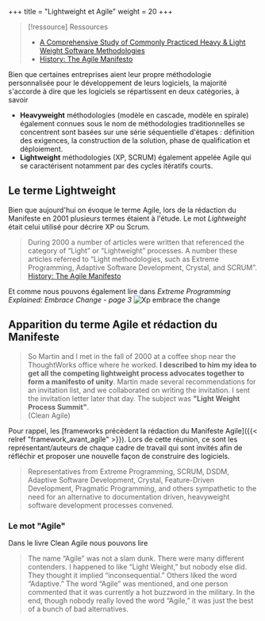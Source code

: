 +++
title = "Lightweight et Agile"
weight = 20
+++

> [!ressource] Ressources
> - [A Comprehensive Study of Commonly Practiced Heavy & Light Weight Software Methodologies](https://www.researchgate.net/publication/220487062_A_Comprehensive_Study_of_Commonly_Practiced_Heavy_Light_Weight_Software_Methodologies)
> - [History: The Agile Manifesto](https://agilemanifesto.org/history.html)

Bien que certaines entreprises aient leur propre méthodologie personnalisée pour le développement de leurs logiciels, la majorité s'accorde à dire que les logiciels se répartissent en deux catégories, à savoir
- **Heavyweight** méthodologies (modèle en cascade, modèle en spirale) également connues sous le nom de méthodologies traditionnelles se concentrent sont basées sur une série séquentielle d'étapes : définition des exigences, la construction de la solution, phase de qualification et déploiement.
- **Lightweight** méthodologies (XP, SCRUM) également appelée Agile qui se caractérisent notamment par des cycles itératifs courts.

## Le terme Lightweight
Bien que aujourd'hui on évoque le terme Agile, lors de la rédaction du Manifeste en 2001 plusieurs termes étaient à l'étude. Le mot *Lightweight* était celui utilisé pour décrire XP ou Scrum.

> During 2000 a number of articles were written that referenced the category of “Light” or “Lightweight” processes. A number these articles referred to “Light methodologies, such as Extreme Programming, Adaptive Software Development, Crystal, and SCRUM”. [History: The Agile Manifesto](https://agilemanifesto.org/history.html)

Et comme nous pouvons également lire dans *Extreme Programming Explained: Embrace Change - page 3*
![Xp embrace the change](history/images/xp_embrace_the_change.png)

## Apparition du terme Agile et rédaction du Manifeste
> So Martin and I met in the fall of 2000 at a coffee shop near the ThoughtWorks office where he worked. **I described to him my idea to get all the competing lightweight process advocates together to form a manifesto of unity**. Martin made several recommendations for an invitation list, and we collaborated on writing the invitation. I sent the invitation letter later that day. The subject was **"Light Weight Process Summit"**.  
> (Clean Agile)

Pour rappel, les [frameworks précèdent la rédaction du Manifeste Agile]({{< relref "framework_avant_agile" >}}). Lors de cette réunion, ce sont les représentant/auteurs de chaque cadre de travail qui sont invités afin de réfléchir et proposer une nouvelle façon de construire des logiciels.

> Representatives from Extreme Programming, SCRUM, DSDM, Adaptive Software Development, Crystal, Feature-Driven Development, Pragmatic Programming, and others sympathetic to the need for an alternative to documentation driven, heavyweight software development processes convened. 

### Le mot "Agile"
Dans le livre Clean Agile nous pouvons lire

> The name “Agile” was not a slam dunk. There were many different contenders. I happened to like “Light Weight,” but nobody else did. They thought it implied “inconsequential.” Others liked the word “Adaptive.” The word “Agile” was mentioned, and one person commented that it was currently a hot buzzword in the military. In the end, though nobody really loved the word “Agile,” it was just the best of a bunch of bad alternatives.